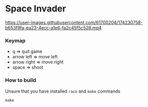 # Space Invader

https://user-images.githubusercontent.com/61700204/174230758-b653f9fa-ea23-4ecc-a1e6-fa2c45f5c528.mp4

### Keymap

- q => quit game
- arrow left => move left
- arrow right => move right
- space => shoot

### How to build

Unsure that you have installed `raco` and `make` commands

```shell
make
```
